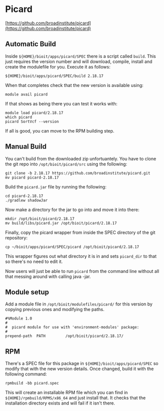 # Picard

[https://github.com/broadinstitute/picard](https://github.com/broadinstitute/picard)

## Automatic Build

Inside `${HOME}/bioit/apps/picard/SPEC` there is a script called `build`. This just requires the version number and will download, compile, install and create the modulefile for you. Execute it as follows:

    ${HOME}/bioit/apps/picard/SPEC/build 2.18.17

When that completes check that the new version is available using:

    module avail picard

If that shows as being there you can test it works with:

    module load picard/2.18.17
    which picard
    picard SortVcf --version

If all is good, you can move to the RPM building step.

## Manual Build

You can't build from the downloaded zip unfortuantely. You have to clone the git repo into `/opt/bioit/picard/src` using the following:

    git clone -b 2.18.17 https://github.com/broadinstitute/picard.git
    mv picard picard-2.18.17

Build the `picard.jar` file by running the following:

    cd picard-2.18.17
    ./gradlew shadowJar

Now make a directory for the jar to go into and move it into there:

    mkdir /opt/bioit/picard/2.18.17
    mv build/libs/picard.jar /opt/bioit/picard/2.18.17

Finally, copy the picard wrapper from inside the SPEC directory of the git repository:

    cp ~/bioit/apps/picard/SPEC/picard /opt/bioit/picard/2.18.17

This wrapper figures out what directory it is in and sets `picard_dir` to that so there's no need to edit it.

Now users will just be able to run `picard` from the command line without all that messing around with calling java -jar.

## Module setup

Add a module file in `/opt/bioit/modulefiles/picard/` for this version by copying previous ones and modifying the paths.

    #%Module 1.0
    #
    #  picard module for use with 'environment-modules' package:
    #
    prepend-path  PATH         /opt/bioit/picard/2.18.17/

## RPM

There's a SPEC file for this package in `${HOME}/bioit/apps/picard/SPEC` so modify that with the new version details. Once changed, build it with the following command:

    rpmbuild -bb picard.spec

This will create an installable RPM file which you can find in `${HOME}/rpmbuild/RPMS/x86_64` and just install that. It checks that the installation directory exists and will fail if it isn't there.
